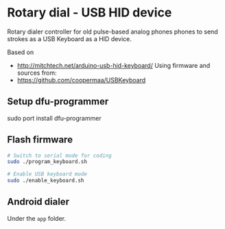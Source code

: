 # Rotary dial - USB HID device
Rotary dialer controller for old pulse-based analog phones phones to
send strokes as a USB Keyboard as a HID device.

Based on
 - http://mitchtech.net/arduino-usb-hid-keyboard/
Using firmware and sources from:
 - https://github.com/coopermaa/USBKeyboard 

## Setup dfu-programmer
sudo port install dfu-programmer


## Flash firmware
```bash
# Switch to serial mode for coding
sudo ./program_keyboard.sh

# Enable USB keyboard mode
sudo ./enable_keyboard.sh
```

## Android dialer
Under the `app` folder.
